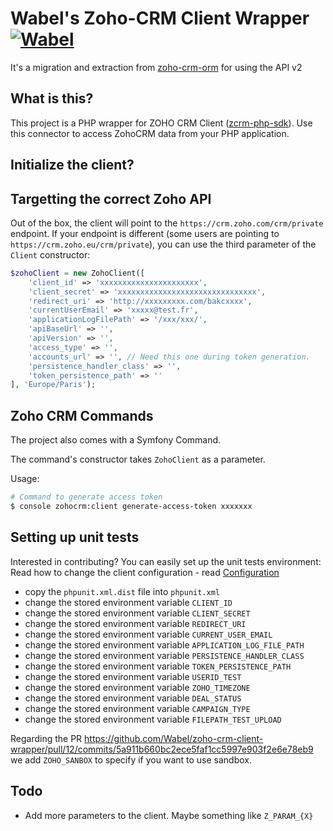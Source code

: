 Wabel's Zoho-CRM Client Wrapper [![Wabel](https://circleci.com/gh/Wabel/zoho-crm-client-wrapper.svg?style=svg)](https://circleci.com/gh/Wabel/zoho-crm-client-wrapper/tree/master)
====================

It's a migration and extraction from [zoho-crm-orm](https://github.com/Wabel/zoho-crm-orm/tree/1.2) for using the API v2 

What is this?
-------------

This project is a PHP wrapper for  ZOHO CRM Client ([zcrm-php-sdk](https://github.com/zoho/zcrm-php-sdk)). Use this connector to access ZohoCRM data from your PHP application.

Initialize the client?
-------------------------------------

Targetting the correct Zoho API
-------------------------------

Out of the box, the client will point to the `https://crm.zoho.com/crm/private` endpoint.
If your endpoint is different (some users are pointing to `https://crm.zoho.eu/crm/private`), you can
use the third parameter of the `Client` constructor:

```php
$zohoClient = new ZohoClient([
    'client_id' => 'xxxxxxxxxxxxxxxxxxxxxx',
    'client_secret' => 'xxxxxxxxxxxxxxxxxxxxxxxxxxxxxxx',
    'redirect_uri' => 'http://xxxxxxxxx.com/bakcxxxx',
    'currentUserEmail' => 'xxxxx@test.fr',
    'applicationLogFilePath' => '/xxx/xxx/',
    'apiBaseUrl' => '',
    'apiVersion' => '',
    'access_type' => '',
    'accounts_url' => '', // Need this one during token generation.
    'persistence_handler_class' => '',
    'token_persistence_path' => ''
], 'Europe/Paris');
```  

Zoho CRM Commands
-------------------------------------
The project also comes with a Symfony Command.

The command's constructor takes `ZohoClient` as a parameter.

Usage:

```sh
# Command to generate access token
$ console zohocrm:client generate-access-token xxxxxxx
```

Setting up unit tests
---------------------

Interested in contributing? You can easily set up the unit tests environment:
Read how to change the client configuration - read [Configuration](https://github.com/zoho/zcrm-php-sdk)
- copy the `phpunit.xml.dist` file into `phpunit.xml`
- change the stored environment variable `CLIENT_ID`
- change the stored environment variable `CLIENT_SECRET`
- change the stored environment variable `REDIRECT_URI`
- change the stored environment variable `CURRENT_USER_EMAIL`
- change the stored environment variable `APPLICATION_LOG_FILE_PATH`
- change the stored environment variable `PERSISTENCE_HANDLER_CLASS`
- change the stored environment variable `TOKEN_PERSISTENCE_PATH`
- change the stored environment variable `USERID_TEST`
- change the stored environment variable `ZOHO_TIMEZONE`
- change the stored environment variable `DEAL_STATUS`
- change the stored environment variable `CAMPAIGN_TYPE`
- change the stored environment variable `FILEPATH_TEST_UPLOAD`

Regarding the PR https://github.com/Wabel/zoho-crm-client-wrapper/pull/12/commits/5a911b660bc2ece5faf1cc5997e903f2e6e78eb9 we add `ZOHO_SANBOX`  to specify if you want to use  sandbox.

Todo
---------------------
- Add more parameters to the client. Maybe something like `Z_PARAM_{X}`